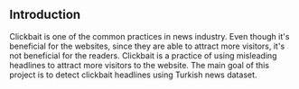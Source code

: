 ## Introduction

Clickbait is one of the common practices in news industry. Even though it's beneficial for the websites, since they are able to attract more visitors, it's not beneficial for the readers. Clickbait is a practice of using misleading headlines to attract more visitors to the website. The main goal of this project is to detect clickbait headlines using Turkish news dataset.